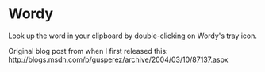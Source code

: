 Wordy
=====

Look up the word in your clipboard by double-clicking on Wordy's tray icon.

Original blog post from when I first released this:
http://blogs.msdn.com/b/gusperez/archive/2004/03/10/87137.aspx

